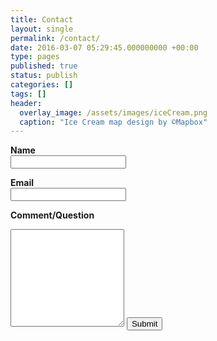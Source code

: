 ```yaml
---
title: Contact
layout: single
permalink: /contact/
date: 2016-03-07 05:29:45.000000000 +00:00
type: pages
published: true
status: publish
categories: []
tags: []
header:
  overlay_image: /assets/images/iceCream.png
  caption: "Ice Cream map design by ©Mapbox"
---
```

<form action="https://formspree.io/admin@validmeasures.org" method="POST" id="contact_form">

<strong>Name</strong>    
<input type="text" name="name">

<strong>Email</strong>    
<input type="email" name="_replyto">

<strong>Comment/Question</strong>
<textarea rows="10" name="comment" form="contact_form"> </textarea>

<input type="submit" value="Submit">
</form>

<br/>
<br/>

